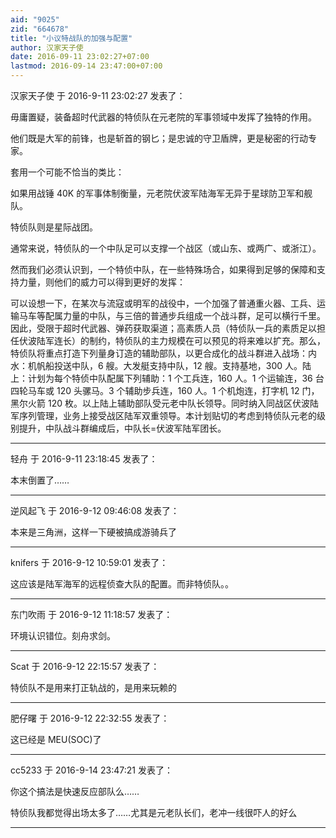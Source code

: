 ```yaml
---
aid: "9025"
zid: "664678"
title: "小议特战队的加强与配置"
author: 汉家天子使
date: 2016-09-11 23:02:27+07:00
lastmod: 2016-09-14 23:47:00+07:00
---
```


汉家天子使 于 2016-9-11 23:02:27 发表了：

毋庸置疑，装备超时代武器的特侦队在元老院的军事领域中发挥了独特的作用。

他们既是大军的前锋，也是斩首的钢匕；是忠诚的守卫盾牌，更是秘密的行动专家。

套用一个可能不恰当的类比：

如果用战锤 40K 的军事体制衡量，元老院伏波军陆海军无异于星球防卫军和舰队。

特侦队则是星际战团。

通常来说，特侦队的一个中队足可以支撑一个战区（或山东、或两广、或浙江）。

然而我们必须认识到，一个特侦中队，在一些特殊场合，如果得到足够的保障和支持力量，则他们的威力可以得到更好的发挥：

可以设想一下，在某次与流寇或明军的战役中，一个加强了普通重火器、工兵、运输马车等配属力量的中队，与三倍的普通步兵组成一个战斗群，足可以横行千里。因此，受限于超时代武器、弹药获取渠道；高素质人员（特侦队一兵的素质足以担任伏波陆军连长）的制约，特侦队的主力规模在可以预见的将来难以扩充。那么，特侦队将重点打造下列量身订造的辅助部队，以更合成化的战斗群进入战场：内水：机帆船投送中队，6 艘。大发艇支持中队，12 艘。支持基地，300 人。陆上：计划为每个特侦中队配属下列辅助：1 个工兵连，160 人。1 个运输连，36 台四轮马车或 120 头骡马。3 个辅助步兵连，160 人。1 个机炮连，打字机 12 门，黑尔火箭 120 枚。以上陆上辅助部队受元老中队长领导。同时纳入同战区伏波陆军序列管理，业务上接受战区陆军双重领导。本计划贴切的考虑到特侦队元老的级别提升，中队战斗群编成后，中队长=伏波军陆军团长。

---

轻舟 于 2016-9-11 23:18:45 发表了：

本末倒置了……

---

逆风起飞 于 2016-9-12 09:46:08 发表了：

本来是三角洲，这样一下硬被搞成游骑兵了

---

knifers 于 2016-9-12 10:59:01 发表了：

这应该是陆军海军的远程侦查大队的配置。而非特侦队。。

---

东门吹雨 于 2016-9-12 11:18:57 发表了：

环境认识错位。刻舟求剑。

---

Scat 于 2016-9-12 22:15:57 发表了：

特侦队不是用来打正轨战的，是用来玩赖的

---

肥仔曙 于 2016-9-12 22:32:55 发表了：

这已经是 MEU(SOC)了

---

cc5233 于 2016-9-14 23:47:21 发表了：

你这个搞法是快速反应部队么……

特侦队我都觉得出场太多了……尤其是元老队长们，老冲一线很吓人的好么

---

